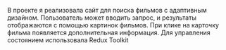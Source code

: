 
В проекте я реализовала сайт для поиска фильмов с адаптивным дизайном. Пользователь может вводить запрос, и результаты отображаются с помощью картинок фильмов. При клике на карточку фильма появляется дополнительная информация. Для управления состоянием использовала Redux Toolkit

